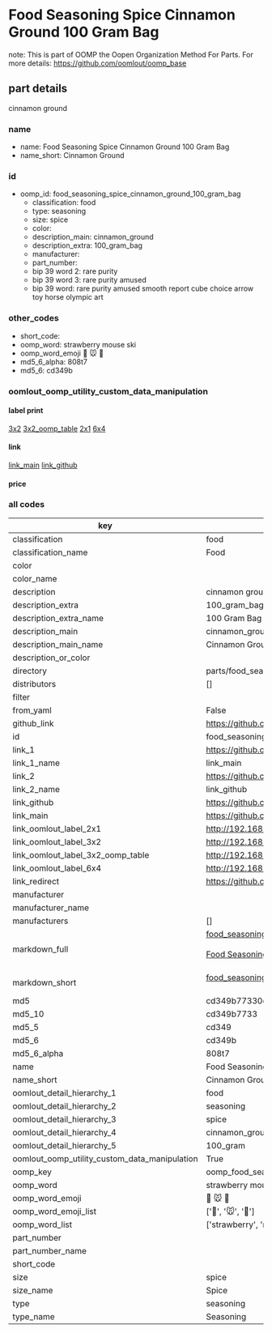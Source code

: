 # Food Seasoning Spice Cinnamon Ground 100 Gram Bag  

note: This is part of OOMP the Oopen Organization Method For Parts. For more details: https://github.com/oomlout/oomp_base

##  part details
  



cinnamon ground



### name
* name: Food Seasoning Spice Cinnamon Ground 100 Gram Bag
* name_short: Cinnamon Ground
### id
* oomp_id: food_seasoning_spice_cinnamon_ground_100_gram_bag
  * classification: food
  * type: seasoning
  * size: spice
  * color: 
  * description_main: cinnamon_ground
  * description_extra: 100_gram_bag
  * manufacturer: 
  * part_number: 
  * bip 39 word 2: rare purity
  * bip 39 word 3: rare purity amused
  * bip 39 word: rare purity amused smooth report cube choice arrow toy horse olympic art

### other_codes
* short_code: 
* oomp_word: strawberry mouse ski
* oomp_word_emoji :strawberry: :mouse: :ski:
* md5_6_alpha: 808t7
* md5_6: cd349b






### oomlout_oomp_utility_custom_data_manipulation
#### label print
[3x2](http://192.168.1.245:1112/?label=oomp%20808t7)
[3x2_oomp_table](http://192.168.1.108:1112/?label=oomp%20808t7)
[2x1](http://192.168.1.242:1112/?label=oomp%20808t7)
[6x4](http://192.168.1.55:1112/?label=oomp%20808t7)    

#### link

[link_main](https://github.com/oomlout/oomlout_oomp_version_1_messy/tree/main/parts/food_seasoning_spice_cinnamon_ground_100_gram_bag) [link_github](https://github.com/oomlout/oomlout_oomp_version_1_messy/tree/main/parts/food_seasoning_spice_cinnamon_ground_100_gram_bag)                             

#### price







### all codes 
| key | value |  
| --- | --- |  
| classification | food |  
| classification_name | Food |  
| color |  |  
| color_name |  |  
| description | cinnamon ground |  
| description_extra | 100_gram_bag |  
| description_extra_name | 100 Gram Bag |  
| description_main | cinnamon_ground |  
| description_main_name | Cinnamon Ground |  
| description_or_color |   |  
| directory | parts/food_seasoning_spice_cinnamon_ground_100_gram_bag |  
| distributors | [] |  
| filter |  |  
| from_yaml | False |  
| github_link | https://github.com/oomlout/oomlout_oomp_part_src/tree/main/parts/food_seasoning_spice_cinnamon_ground_100_gram_bag |  
| id | food_seasoning_spice_cinnamon_ground_100_gram_bag |  
| link_1 | https://github.com/oomlout/oomlout_oomp_version_1_messy/tree/main/parts/food_seasoning_spice_cinnamon_ground_100_gram_bag |  
| link_1_name | link_main |  
| link_2 | https://github.com/oomlout/oomlout_oomp_version_1_messy/tree/main/parts/food_seasoning_spice_cinnamon_ground_100_gram_bag |  
| link_2_name | link_github |  
| link_github | https://github.com/oomlout/oomlout_oomp_version_1_messy/tree/main/parts/food_seasoning_spice_cinnamon_ground_100_gram_bag |  
| link_main | https://github.com/oomlout/oomlout_oomp_version_1_messy/tree/main/parts/food_seasoning_spice_cinnamon_ground_100_gram_bag |  
| link_oomlout_label_2x1 | http://192.168.1.242:1112/?label=oomp%20808t7 |  
| link_oomlout_label_3x2 | http://192.168.1.245:1112/?label=oomp%20808t7 |  
| link_oomlout_label_3x2_oomp_table | http://192.168.1.108:1112/?label=oomp%20808t7 |  
| link_oomlout_label_6x4 | http://192.168.1.55:1112/?label=oomp%20808t7 |  
| link_redirect | https://github.com/oomlout/oomlout_oomp_version_1_messy/tree/main/parts/food_seasoning_spice_cinnamon_ground_100_gram_bag |  
| manufacturer |  |  
| manufacturer_name |  |  
| manufacturers | [] |  
| markdown_full | [food_seasoning_spice_cinnamon_ground_100_gram_bag](none)<br>[](none)<br>[Food Seasoning Spice Cinnamon Ground 100 Gram Bag](none)<br><br> |  
| markdown_short | [food_seasoning_spice_cinnamon_ground_100_gram_bag](none)<br><br> |  
| md5 | cd349b77330ca504d5db7cce106b9590 |  
| md5_10 | cd349b7733 |  
| md5_5 | cd349 |  
| md5_6 | cd349b |  
| md5_6_alpha | 808t7 |  
| name | Food Seasoning Spice Cinnamon Ground 100 Gram Bag |  
| name_short | Cinnamon Ground |  
| oomlout_detail_hierarchy_1 | food |  
| oomlout_detail_hierarchy_2 | seasoning |  
| oomlout_detail_hierarchy_3 | spice |  
| oomlout_detail_hierarchy_4 | cinnamon_ground |  
| oomlout_detail_hierarchy_5 | 100_gram |  
| oomlout_oomp_utility_custom_data_manipulation | True |  
| oomp_key | oomp_food_seasoning_spice_cinnamon_ground_100_gram_bag |  
| oomp_word | strawberry mouse ski |  
| oomp_word_emoji | :strawberry: :mouse: :ski: |  
| oomp_word_emoji_list | [':strawberry:', ':mouse:', ':ski:'] |  
| oomp_word_list | ['strawberry', 'mouse', 'ski'] |  
| part_number |  |  
| part_number_name |  |  
| short_code |  |  
| size | spice |  
| size_name | Spice |  
| type | seasoning |  
| type_name | Seasoning |  
